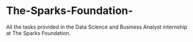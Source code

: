 # The-Sparks-Foundation-
All the tasks provided in the Data Science and Business Analyst internship at The Sparks Foundation.
